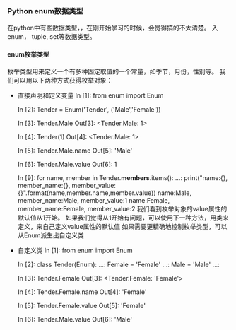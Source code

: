 ### Python enum数据类型
在python中有些数据类型，，在刚开始学习的时候，会觉得搞的不太清楚。
入enum， tuple, set等数据类型。
#### enum枚举类型
枚举类型用来定义一个有多种固定取值的一个常量，如季节，月份，性别等。
我们可以用以下两种方式获得枚举对象：
* 直接声明和定义变量
	In [1]: from enum import Enum

	In [2]: Tender = Enum('Tender', ('Male','Female'))

	In [3]: Tender.Male
	Out[3]: <Tender.Male: 1>

	In [4]: Tender(1)
	Out[4]: <Tender.Male: 1>

	In [5]: Tender.Male.name
	Out[5]: 'Male'

	In [6]: Tender.Male.value
	Out[6]: 1

	In [9]: for name, member in Tender.__members__.items():
	   ...:     print("name:{}, member_name:{}, member_value:{}".format(name,member.name,member.value))
	name:Male, member_name:Male, member_value:1
	name:Female, member_name:Female, member_value:2
我们看到枚举对象的value属性的默认值从1开始。
如果我们觉得从1开始有问题，可以使用下一种方法，用类来定义，来自己定义value属性的默认值
如果需要更精确地控制枚举类型，可以从Enum派生出自定义类
* 自定义类
	In [1]: from enum import Enum

	In [2]: class Tender(Enum):
	...:     Female = 'Female'
	...:     Male = 'Male'
	...:     

	In [3]: Tender.Female
	Out[3]: <Tender.Female: 'Female'>

	In [4]: Tender.Female.name
	Out[4]: 'Female'

	In [5]: Tender.Female.value
	Out[5]: 'Female'

	In [6]: Tender.Male.value
	Out[6]: 'Male'
